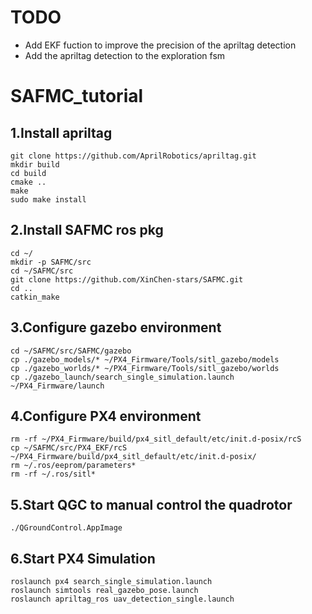 # TODO
- Add EKF fuction to improve the precision of the apriltag detection
- Add the apriltag detection to the exploration fsm

# SAFMC_tutorial
## 1.Install apriltag
    git clone https://github.com/AprilRobotics/apriltag.git
    mkdir build
    cd build
    cmake ..
    make
    sudo make install

## 2.Install SAFMC ros pkg
    cd ~/
    mkdir -p SAFMC/src
    cd ~/SAFMC/src
    git clone https://github.com/XinChen-stars/SAFMC.git
    cd ..
    catkin_make

## 3.Configure gazebo environment
    cd ~/SAFMC/src/SAFMC/gazebo
    cp ./gazebo_models/* ~/PX4_Firmware/Tools/sitl_gazebo/models
    cp ./gazebo_worlds/* ~/PX4_Firmware/Tools/sitl_gazebo/worlds
    cp ./gazebo_launch/search_single_simulation.launch ~/PX4_Firmware/launch

## 4.Configure PX4 environment
    rm -rf ~/PX4_Firmware/build/px4_sitl_default/etc/init.d-posix/rcS
    cp ~/SAFMC/src/PX4_EKF/rcS ~/PX4_Firmware/build/px4_sitl_default/etc/init.d-posix/
    rm ~/.ros/eeprom/parameters*
    rm -rf ~/.ros/sitl*

## 5.Start QGC to manual control the quadrotor
    ./QGroundControl.AppImage

## 6.Start PX4 Simulation
    roslaunch px4 search_single_simulation.launch
    roslaunch simtools real_gazebo_pose.launch
    roslaunch apriltag_ros uav_detection_single.launch







